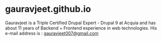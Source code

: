 # gauravjeet.github.io
Gauravjeet is a Triple Certified Drupal Expert - Drupal 9 at Acquia and has about 11 years of Backend + Frontend experience in web technologies. His e-mail address is : gauravjeet007@gmail.com
